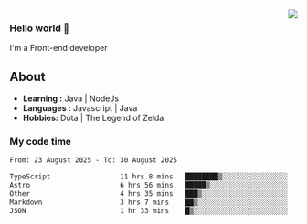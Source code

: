 <img align='right' src="https://github-readme-stats.vercel.app/api?username=jumodada&show_icons=true&theme=vue">

### Hello world 👋

I'm a Front-end developer 
    
## About
-  **Learning :** Java | NodeJs
-  **Languages :** Javascript | Java
-  **Hobbies:** Dota | The Legend of Zelda

### My code time

<!--START_SECTION:waka-->

```txt
From: 23 August 2025 - To: 30 August 2025

TypeScript                 11 hrs 8 mins   ████████▒░░░░░░░░░░░░░░░░   33.64 %
Astro                      6 hrs 56 mins   █████▒░░░░░░░░░░░░░░░░░░░   20.97 %
Other                      4 hrs 35 mins   ███▒░░░░░░░░░░░░░░░░░░░░░   13.86 %
Markdown                   3 hrs 7 mins    ██▒░░░░░░░░░░░░░░░░░░░░░░   09.42 %
JSON                       1 hr 33 mins    █▒░░░░░░░░░░░░░░░░░░░░░░░   04.70 %
```

<!--END_SECTION:waka-->
